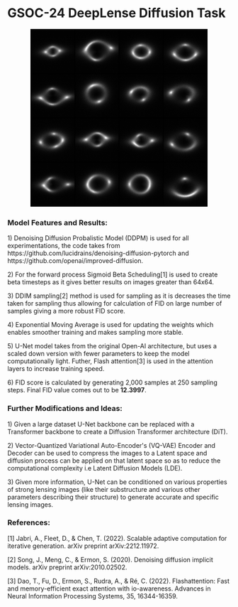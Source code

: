 # GSOC-24 DeepLense Diffusion Task

<p align="center">
  <img src="https://github.com/AarjavSatia/GSOC-24_DeepLense_Diffusion_Task/blob/main/diffusion_samples/diffusion_sample-1.png"?raw=true" alt="Sublime's custom image"  width="400" height="400" label="Lensing samples generated through diffusion process."/>
</p>

### Model Features and Results:
<p>1) Denoising Diffusion Probalistic Model (DDPM) is used for all experimentations, the code takes from https://github.com/lucidrains/denoising-diffusion-pytorch and https://github.com/openai/improved-diffusion.</p>
<p>2) For the forward process Sigmoid Beta Scheduling[1] is used to create beta timesteps as it gives better results on images greater than 64x64. </p>
<p>3) DDIM sampling[2] method is used for sampling as it is decreases the time taken for sampling thus allowing for calculation of FID on large number of samples giving a more robust FID score.</p>
<p>4) Exponential Moving Average is used for updating the weights which enables smoother training and makes sampling more stable. </p>
<p>5) U-Net model takes from the original Open-AI architecture, but uses a scaled down version with fewer parameters to keep the model computationally light. Futher, Flash attention[3] is used in the attention layers to increase training speed.</p>
<p>6) FID score is calculated by generating 2,000 samples at 250 sampling steps. Final FID value comes out to be <strong>12.3997</strong>.</p>

### Further Modifications and Ideas:
<p>1) Given a large dataset U-Net backbone can be replaced with a Transformer backbone to create a Diffusion Transformer architecture (DiT).</p>
<p>2) Vector-Quantized Variational Auto-Encoder's (VQ-VAE) Encoder and Decoder can be used to compress the images to a Latent space and diffusion process can be applied on that latent space so as to reduce the computational complexity i.e Latent Diffusion Models (LDE).</p>
<p>3) Given more information, U-Net can be conditioned on various properties of strong lensing images (like their substructure and various other parameters describing their structure) to generate accurate and specific lensing images.</p>

### References:
<p>[1] Jabri, A., Fleet, D., & Chen, T. (2022). Scalable adaptive computation for iterative generation. arXiv preprint arXiv:2212.11972.</p>
<p>[2] Song, J., Meng, C., & Ermon, S. (2020). Denoising diffusion implicit models. arXiv preprint arXiv:2010.02502.</p>
<p>[3] Dao, T., Fu, D., Ermon, S., Rudra, A., & Ré, C. (2022). Flashattention: Fast and memory-efficient exact attention with io-awareness. Advances in Neural Information Processing Systems, 35, 16344-16359.</p>

